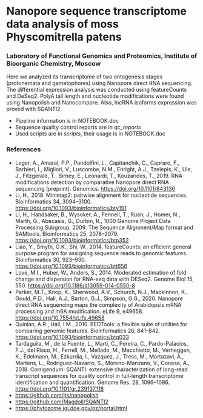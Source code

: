 # Nanopore sequence transcriptome data analysis of moss Physcomitrella patens

### Laboratory of Functional Genomics and Proteomics, Institute of Bioorganic Chemistry, Moscow

Here we analyzed its transcriptome of two ontogenesis stages (protonemata and gametophores) using Nanopore direct RNA sequencing. The differential expression analysis was conducted using featureCounts and DeSeq2. PolyA tail length and nucleotide modifications were found using Nanopolish and Nanocompore. Also, lncRNA isoforms expression was proved with SQANTI2.

- Pipeline information is in NOTEBOOK.doc
- Sequence quality control reports are in *qc_reports*
- Used scripts are in *scripts*, their usage is in NOTEBOOK.doc

### References

- Leger, A., Amaral, P.P., Pandolfini, L., Capitanchik, C., Capraro, F., Barbieri, I., Migliori, V., Luscombe, N.M., Enright, A.J., Tzelepis, K., Ule, J., Fitzgerald, T., Birney, E., Leonardi, T., Kouzarides, T., 2019. RNA modifications detection by comparative Nanopore direct RNA sequencing (preprint). Genomics. https://doi.org/10.1101/843136
- Li, H., 2018. Minimap2: pairwise alignment for nucleotide sequences. Bioinformatics 34, 3094–3100. https://doi.org/10.1093/bioinformatics/bty191
- Li, H., Handsaker, B., Wysoker, A., Fennell, T., Ruan, J., Homer, N., Marth, G., Abecasis, G., Durbin, R., 1000 Genome Project Data Processing Subgroup, 2009. The Sequence Alignment/Map format and SAMtools. Bioinformatics 25, 2078–2079. https://doi.org/10.1093/bioinformatics/btp352
- Liao, Y., Smyth, G.K., Shi, W., 2014. featureCounts: an efficient general purpose program for assigning sequence reads to genomic features. Bioinformatics 30, 923–930. https://doi.org/10.1093/bioinformatics/btt656
- Love, M.I., Huber, W., Anders, S., 2014. Moderated estimation of fold change and dispersion for RNA-seq data with DESeq2. Genome Biol 15, 550. https://doi.org/10.1186/s13059-014-0550-8
- Parker, M.T., Knop, K., Sherwood, A.V., Schurch, N.J., Mackinnon, K., Gould, P.D., Hall, A.J., Barton, G.J., Simpson, G.G., 2020. Nanopore direct RNA sequencing maps the complexity of Arabidopsis mRNA processing and m6A modification. eLife 9, e49658. https://doi.org/10.7554/eLife.49658
- Quinlan, A.R., Hall, I.M., 2010. BEDTools: a flexible suite of utilities for comparing genomic features. Bioinformatics 26, 841–842. https://doi.org/10.1093/bioinformatics/btq033
- Tardaguila, M., de la Fuente, L., Marti, C., Pereira, C., Pardo-Palacios, F.J., del Risco, H., Ferrell, M., Mellado, M., Macchietto, M., Verheggen, K., Edelmann, M., Ezkurdia, I., Vazquez, J., Tress, M., Mortazavi, A., Martens, L., Rodriguez-Navarro, S., Moreno-Manzano, V., Conesa, A., 2018. Corrigendum: SQANTI: extensive characterization of long-read transcript sequences for quality control in full-length transcriptome identification and quantification. Genome Res. 28, 1096–1096. https://doi.org/10.1101/gr.239137.118
- https://github.com/jts/nanopolish
- https://github.com/Magdoll/SQANTI2
- https://phytozome.jgi.doe.gov/pz/portal.html
